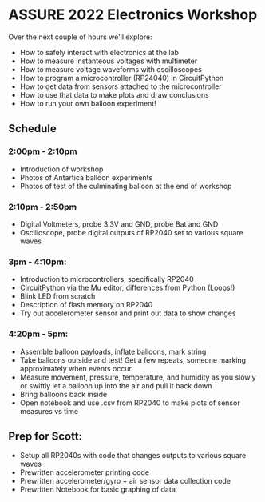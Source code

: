 # ASSURE 2022 Electronics Workshop
Over the next couple of hours we'll explore:
- How to safely interact with electronics at the lab
- How to measure instanteous voltages with multimeter
- How to measure voltage waveforms with oscilloscopes
- How to program a microcontroller (RP24040) in CircuitPython
- How to get data from sensors attached to the microcontroller
- How to use that data to make plots and draw conclusions
- How to run your own balloon experiment! 

## Schedule

### 2:00pm - 2:10pm
- Introduction of workshop
- Photos of Antartica balloon experiments
- Photos of test of the culminating balloon at the end of workshop

### 2:10pm - 2:50pm
- Digital Voltmeters, probe 3.3V and GND, probe Bat and GND
- Oscilloscope, probe digital outputs of RP2040 set to various square waves

### 3pm - 4:10pm: 
- Introduction to microcontrollers, specifically RP2040
- CircuitPython via the Mu editor, differences from Python (Loops!)
- Blink LED from scratch
- Description of flash memory on RP2040
- Try out accelerometer sensor and print out data to show changes

### 4:20pm - 5pm:
- Assemble balloon payloads, inflate balloons, mark string
- Take balloons outside and test! Get a few repeats, someone marking approximately when events occur
- Measure movement, pressure, temperature, and humidity as you slowly or swiftly let a balloon up into the air and pull it back down
- Bring balloons back inside
- Open notebook and use .csv from RP2040 to make plots of sensor measures vs time

## Prep for Scott:

- Setup all RP2040s with code that changes outputs to various square waves
- Prewritten accelerometer printing code
- Prewritten accelerometer/gyro + air sensor data collection code
- Prewritten Notebook for basic graphing of data
